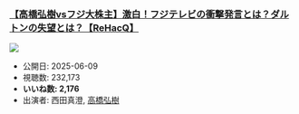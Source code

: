 ### [【高橋弘樹vsフジ大株主】激白！フジテレビの衝撃発言とは？ダルトンの失望とは？【ReHacQ】](https://www.youtube.com/watch?v=IMTeNUar-N4)
[![](https://img.youtube.com/vi/IMTeNUar-N4/sddefault.jpg)](https://www.youtube.com/watch?v=IMTeNUar-N4)
-   公開日: 2025-06-09
-   視聴数: 232,173
-   **いいね数: 2,176**
-   出演者: 西田真澄, [高橋弘樹](/rehacq_fan/people/高橋弘樹 "wikilink")
